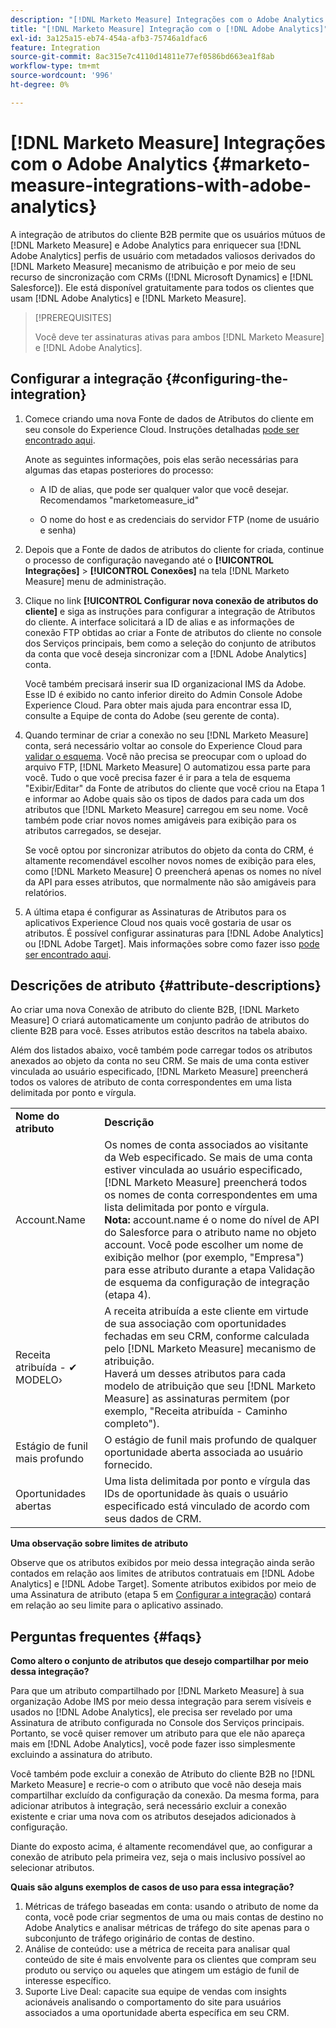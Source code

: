 ```yaml
---
description: "[!DNL Marketo Measure] Integrações com o Adobe Analytics - [!DNL Marketo Measure] - Documentação do produto"
title: "[!DNL Marketo Measure] Integração com o [!DNL Adobe Analytics]"
exl-id: 3a125a15-eb74-454a-afb3-75746a1dfac6
feature: Integration
source-git-commit: 8ac315e7c4110d14811e77ef0586bd663ea1f8ab
workflow-type: tm+mt
source-wordcount: '996'
ht-degree: 0%

---
```


# [!DNL Marketo Measure] Integrações com o Adobe Analytics {#marketo-measure-integrations-with-adobe-analytics}

A integração de atributos do cliente B2B permite que os usuários mútuos de [!DNL Marketo Measure] e Adobe Analytics para enriquecer sua [!DNL Adobe Analytics] perfis de usuário com metadados valiosos derivados do [!DNL Marketo Measure] mecanismo de atribuição e por meio de seu recurso de sincronização com CRMs ([!DNL Microsoft Dynamics] e [!DNL Salesforce]). Ele está disponível gratuitamente para todos os clientes que usam [!DNL Adobe Analytics] e [!DNL Marketo Measure].

>[!PREREQUISITES]
>
>Você deve ter assinaturas ativas para ambos [!DNL Marketo Measure] e [!DNL Adobe Analytics].

## Configurar a integração {#configuring-the-integration}

1. Comece criando uma nova Fonte de dados de Atributos do cliente em seu console do Experience Cloud. Instruções detalhadas [pode ser encontrado aqui](https://docs.adobe.com/content/help/en/core-services/interface/customer-attributes/t-crs-usecase.html).

   Anote as seguintes informações, pois elas serão necessárias para algumas das etapas posteriores do processo:

   * A ID de alias, que pode ser qualquer valor que você desejar. Recomendamos &quot;marketomeasure_id&quot;

   * O nome do host e as credenciais do servidor FTP (nome de usuário e senha)

1. Depois que a Fonte de dados de atributos do cliente for criada, continue o processo de configuração navegando até o **[!UICONTROL Integrações]** > **[!UICONTROL Conexões]** na tela [!DNL Marketo Measure] menu de administração.

1. Clique no link **[!UICONTROL Configurar nova conexão de atributos do cliente]** e siga as instruções para configurar a integração de Atributos do cliente. A interface solicitará a ID de alias e as informações de conexão FTP obtidas ao criar a Fonte de atributos do cliente no console dos Serviços principais, bem como a seleção do conjunto de atributos da conta que você deseja sincronizar com a [!DNL Adobe Analytics] conta.

   Você também precisará inserir sua ID organizacional IMS da Adobe. Esse ID é exibido no canto inferior direito do Admin Console Adobe Experience Cloud. Para obter mais ajuda para encontrar essa ID, consulte a Equipe de conta do Adobe (seu gerente de conta).

1. Quando terminar de criar a conexão no seu [!DNL Marketo Measure] conta, será necessário voltar ao console do Experience Cloud para [validar o esquema](https://docs.adobe.com/content/help/en/core-services/interface/customer-attributes/validate-schema.html). Você não precisa se preocupar com o upload do arquivo FTP, [!DNL Marketo Measure] O automatizou essa parte para você. Tudo o que você precisa fazer é ir para a tela de esquema &quot;Exibir/Editar&quot; da Fonte de atributos do cliente que você criou na Etapa 1 e informar ao Adobe quais são os tipos de dados para cada um dos atributos que [!DNL Marketo Measure] carregou em seu nome. Você também pode criar novos nomes amigáveis para exibição para os atributos carregados, se desejar.

   Se você optou por sincronizar atributos do objeto da conta do CRM, é altamente recomendável escolher novos nomes de exibição para eles, como [!DNL Marketo Measure] O preencherá apenas os nomes no nível da API para esses atributos, que normalmente não são amigáveis para relatórios.

1. A última etapa é configurar as Assinaturas de Atributos para os aplicativos Experience Cloud nos quais você gostaria de usar os atributos.  É possível configurar assinaturas para [!DNL Adobe Analytics] ou [!DNL Adobe Target].  Mais informações sobre como fazer isso [pode ser encontrado aqui](https://docs.adobe.com/content/help/en/core-services/interface/customer-attributes/subscription.html).

## Descrições de atributo {#attribute-descriptions}

Ao criar uma nova Conexão de atributo do cliente B2B, [!DNL Marketo Measure] O criará automaticamente um conjunto padrão de atributos do cliente B2B para você. Esses atributos estão descritos na tabela abaixo.

Além dos listados abaixo, você também pode carregar todos os atributos anexados ao objeto da conta no seu CRM. Se mais de uma conta estiver vinculada ao usuário especificado, [!DNL Marketo Measure] preencherá todos os valores de atributo de conta correspondentes em uma lista delimitada por ponto e vírgula.

<table> 
 <colgroup> 
  <col> 
  <col> 
 </colgroup> 
 <tbody> 
  <tr> 
   <td><b>Nome do atributo</b></td> 
   <td><b>Descrição</b></td>
  </tr> 
  <tr> 
   <td>Account.Name</td> 
   <td>Os nomes de conta associados ao visitante da Web especificado. Se mais de uma conta estiver vinculada ao usuário especificado, [!DNL Marketo Measure] preencherá todos os nomes de conta correspondentes em uma lista delimitada por ponto e vírgula.<br/>
   <strong>Nota:</strong> account.name é o nome do nível de API do Salesforce para o atributo name no objeto account. Você pode escolher um nome de exibição melhor (por exemplo, "Empresa") para esse atributo durante a etapa Validação de esquema da configuração de integração (etapa 4).</td>
  </tr>
  <tr> 
   <td>Receita atribuída - ✔ MODELO›</td> 
   <td>A receita atribuída a este cliente em virtude de sua associação com oportunidades fechadas em seu CRM, conforme calculada pelo [!DNL Marketo Measure] mecanismo de atribuição.<br/>
   Haverá um desses atributos para cada modelo de atribuição que seu [!DNL Marketo Measure] as assinaturas permitem (por exemplo, "Receita atribuída - Caminho completo").</td>
  </tr>
  <tr> 
   <td>Estágio de funil mais profundo</td> 
   <td>O estágio de funil mais profundo de qualquer oportunidade aberta associada ao usuário fornecido.</td>
  </tr>
  <tr> 
   <td>Oportunidades abertas</td> 
   <td>Uma lista delimitada por ponto e vírgula das IDs de oportunidade às quais o usuário especificado está vinculado de acordo com seus dados de CRM.</td>
  </tr> 
 </tbody> 
</table>

**Uma observação sobre limites de atributo**

Observe que os atributos exibidos por meio dessa integração ainda serão contados em relação aos limites de atributos contratuais em [!DNL Adobe Analytics] e [!DNL Adobe Target]. Somente atributos exibidos por meio de uma Assinatura de atributo (etapa 5 em [Configurar a integração](#configuring-the-integration)) contará em relação ao seu limite para o aplicativo assinado.

## Perguntas frequentes {#faqs}

**Como altero o conjunto de atributos que desejo compartilhar por meio dessa integração?**

Para que um atributo compartilhado por [!DNL Marketo Measure] à sua organização Adobe IMS por meio dessa integração para serem visíveis e usados no [!DNL Adobe Analytics], ele precisa ser revelado por uma Assinatura de atributo configurada no Console dos Serviços principais. Portanto, se você quiser remover um atributo para que ele não apareça mais em [!DNL Adobe Analytics], você pode fazer isso simplesmente excluindo a assinatura do atributo.

Você também pode excluir a conexão de Atributo do cliente B2B no [!DNL Marketo Measure] e recrie-o com o atributo que você não deseja mais compartilhar excluído da configuração da conexão. Da mesma forma, para adicionar atributos à integração, será necessário excluir a conexão existente e criar uma nova com os atributos desejados adicionados à configuração.

Diante do exposto acima, é altamente recomendável que, ao configurar a conexão de atributo pela primeira vez, seja o mais inclusivo possível ao selecionar atributos.

**Quais são alguns exemplos de casos de uso para essa integração?**

1. Métricas de tráfego baseadas em conta: usando o atributo de nome da conta, você pode criar segmentos de uma ou mais contas de destino no Adobe Analytics e analisar métricas de tráfego do site apenas para o subconjunto de tráfego originário de contas de destino.
1. Análise de conteúdo: use a métrica de receita para analisar qual conteúdo de site é mais envolvente para os clientes que compram seu produto ou serviço ou aqueles que atingem um estágio de funil de interesse específico.
1. Suporte Live Deal: capacite sua equipe de vendas com insights acionáveis analisando o comportamento do site para usuários associados a uma oportunidade aberta específica em seu CRM.
